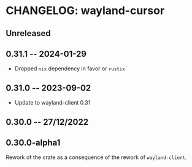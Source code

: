 # CHANGELOG: wayland-cursor

## Unreleased

## 0.31.1 -- 2024-01-29

- Dropped `nix` dependency in favor or `rustix`

## 0.31.0 -- 2023-09-02

- Update to wayland-client 0.31

## 0.30.0 -- 27/12/2022

## 0.30.0-alpha1

Rework of the crate as a consequence of the rework of `wayland-client`.
